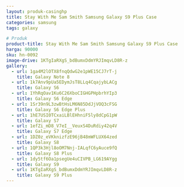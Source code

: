 ```yaml
---
layout: produk-casinghp
title: Stay With Me Sam Smith Samsung Galaxy S9 Plus Case
categories: samsung
tags: galaxy

# Produk
product-title: Stay With Me Sam Smith Samsung Galaxy S9 Plus Case
harga: 90000
sku: hn-0092
image-drive: 1KTgIaRXgS_bdBumxDdmYRJImqvLD8R-z
gallery:
  - url: 1ga4M2lOTX8fnqQdwG2e1pWE15CJ7rT-j
    title: Galaxy Note 8
  - url: 1k7Anv9pUa5EDymJsT8LLq4CqajybLACg
    title: Galaxy S6
  - url: 1YhRqOav1Ku6C26XboCIGHGPHpbrhYIp3
    title: Galaxy S6 Edge
  - url: 1Sr39n9L3zwBtHsLM6N85DdJjVOQ3cFSG
    title: Galaxy S6 Edge Plus
  - url: 1hE7USI0TCxaiLBlEHhniF5ly8dCpG1pW
    title: Galaxy S7
  - url: 1efZi_mD8_V7eI__VeuxS4DuRdiy42q4V
    title: Galaxy S7 Edge
  - url: 1DZ0z_eVKknizfzE96jB48mWFLUX64zed
    title: Galaxy S8
  - url: 1QP3k3Hjl8oOM7Nnj-IALqfC6yAuce9fQ
    title: Galaxy S8 Plus
  - url: 1dy5tf6Oa1psegUe4uCIVPB_LG619AYgg
    title: Galaxy S9
  - url: 1KTgIaRXgS_bdBumxDdmYRJImqvLD8R-z
    title: Galaxy S9 Plus
---
```

